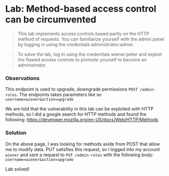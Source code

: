 # Lab: Method-based access control can be circumvented

>This lab implements access controls based partly on the HTTP method of requests. You can familiarize yourself with the admin panel by logging in using the credentials administrator:admin.

>To solve the lab, log in using the credentials wiener:peter and exploit the flawed access controls to promote yourself to become an administrator.

### Observations
This endpoint is used to upgrade, downgrade permissions `POST /admin-roles`. The endpoints takes parameters like so `username=wiener&action=upgrade`

We are told that the vulnerability in this lab can be exploited with HTTP methods, so I did a google search for HTTP methods and found the following: https://developer.mozilla.org/en-US/docs/Web/HTTP/Methods

### Solution
On the above page, I was looking for methods aside from POST that allow me to modify data. PUT satisfies this request, so I logged into my account `wiener` and sent a request to `PUT /admin-roles` with the following body: `username=wiener&action=upgrade`

Lab solved!
